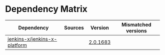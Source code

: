 # Dependency Matrix

Dependency | Sources | Version | Mismatched versions
---------- | ------- | ------- | -------------------
[jenkins-x/jenkins-x-platform](https://github.com/jenkins-x/jenkins-x-platform) |  | [2.0.1683](https://github.com/jenkins-x/jenkins-x-platform/releases/tag/v2.0.1683) | 
